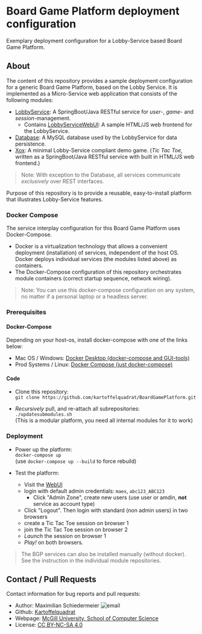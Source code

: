 # Board Game Platform deployment configuration

Exemplary deployment configuration for a Lobby-Service based Board Game Platform.

## About

The content of this repository provides a sample deployment configuration for a generic Board Game Platform, based on the Lobby Service. It is implemented as a Micro-Service web application that consists of the following modules:

 * [LobbyService](https://github.com/kartoffelquadrat/LobbyService): A SpringBoot/Java RESTful service for *user*-, *game*- and *session*-management.
   * Contains [LobbyServiceWebUI](https://github.com/kartoffelquadrat/LobbyServiceWebInterface): A sample HTML/JS web frontend for the LobbyService.
 * [Database](https://github.com/kartoffelquadrat/LobbyService/blob/master/Dockerfile-ls-db): A MySQL database used by the LobbyService for data persistence.
 * [Xox](https://github.com/kartoffelquadrat/BgpXox): A minimal Lobby-Service compliant demo game. (*Tic Tac Toe*, written as a SpringBoot/Java RESTful service with built in HTML/JS web frontend.)

 > Note: With exception to the Database, all services communicate *exclusively* over REST interfaces.

Purpose of this repository is to provide a reusable, easy-to-install platform that illustrates Lobby-Service features.

### Docker Compose

The service interplay configuration for this Board Game Platform uses Docker-Compose.  
  
 - Docker is a virtualization technology that allows a convenient deployment (installation) of services, independent of the host OS. Docker deploys individual services (the modules listed above) as containers. 
 - The Docker-Compose configuration of this repository orchestrates module containers (correct startup sequence, network wiring).

 > Note: You can use this docker-compose configuration on any system, no matter if a personal laptop or a headless server.

### Prerequisites

#### Docker-Compose

Depending on your host-os, install docker-compose with one of the links below:
   * Mac OS / Windows: [Docker Desktop (docker-compose and GUI-tools)](https://www.docker.com/products/docker-desktop)
   * Prod Systems / Linux: [Docker Compose (just docker-compose)](https://docs.docker.com/compose/install/)

#### Code

 * Clone this repository:  
```git clone https://github.com/kartoffelquadrat/BoardGamePlatform.git```

 * *Recursively* pull, and re-attach all subrepositories:  
```./updatesubmodules.sh```  
(This is a modular platform, you need all internal modules for it to work)

### Deployment

 * Power up the platform:  
```docker-compose up```  
(use ```docker-compose up --build``` to force rebuild)

 * Test the platform:
    * Visit the [WebUI](http://127.0.0.1:4242/)
    * login with default admin credentials: ```maex```, ```abc123_ABC123```
      * Click "Admin Zone", create new users (use user or amdin, **not** service as account type)
    * Click "Logout". Then login with standard (non admin users) in two browsers
    * create a Tic Tac Toe session on browser 1
    * join the Tic Tac Toe session on browser 2
    * *Launch* the session on browser 1
    * *Play!* on both browsers.

 > The BGP services can also be installed manually (without docker). See the instruction in the individual module repositories.

## Contact / Pull Requests

Contact information for bug reports and pull requests:

 * Author: Maximilian Schiedermeier ![email](email.png)
 * Github: [Kartoffelquadrat](https://github.com/kartoffelquadrat)
 * Webpage: [McGill University, School of Computer Science](https://www.cs.mcgill.ca/~mschie3)
 * License: [CC BY-NC-SA 4.0](https://creativecommons.org/licenses/by-nc-sa/4.0/)
